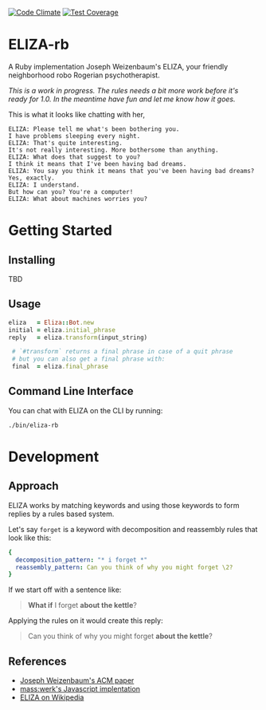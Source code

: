 [![Code Climate](https://codeclimate.com/github/tansengming/eliza-rb/badges/gpa.svg)](https://codeclimate.com/github/tansengming/eliza-rb)
[![Test Coverage](https://codeclimate.com/github/tansengming/eliza-rb/badges/coverage.svg)](https://codeclimate.com/github/tansengming/eliza-rb/coverage)

# ELIZA-rb

A Ruby implementation Joseph Weizenbaum's ELIZA, your friendly neighborhood robo Rogerian psychotherapist.

_This is a work in progress. The rules needs a bit more work before it's ready for 1.0. In the meantime have fun and let me know how it goes._

This is what it looks like chatting with her,

```
ELIZA: Please tell me what's been bothering you.
I have problems sleeping every night. 
ELIZA: That's quite interesting.
It's not really interesting. More bothersome than anything. 
ELIZA: What does that suggest to you?
I think it means that I've been having bad dreams. 
ELIZA: You say you think it means that you've been having bad dreams?
Yes, exactly. 
ELIZA: I understand.
But how can you? You're a computer!
ELIZA: What about machines worries you?
```

# Getting Started

## Installing

TBD

## Usage

```ruby
eliza   = Eliza::Bot.new
initial = eliza.initial_phrase
reply   = eliza.transform(input_string)

 # `#transform` returns a final phrase in case of a quit phrase
 # but you can also get a final phrase with:
 final  = eliza.final_phrase
```

## Command Line Interface

You can chat with ELIZA on the CLI by running:

`./bin/eliza-rb`

# Development

## Approach

ELIZA works by matching keywords and using those keywords to form replies by a rules based system.

Let's say `forget` is a keyword with decomposition and reassembly rules that look like this:

```yaml
{
  decomposition_pattern: "* i forget *"
  reassembly_pattern: Can you think of why you might forget \2?
}

```

If we start off with a sentence like:

> **What if** I forget **about the kettle**?

Applying the rules on it would create this reply:

> Can you think of why you might forget **about the kettle**?

## References

- [Joseph Weizenbaum's ACM paper](https://www.csee.umbc.edu/courses/331/papers/eliza.html)
- [mass:werk's Javascript implentation](http://www.masswerk.at/elizabot/)
- [ELIZA on Wikipedia](https://en.wikipedia.org/wiki/ELIZA)
